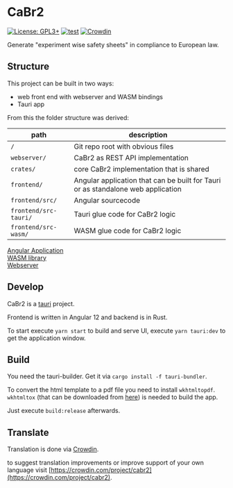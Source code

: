 # CaBr2

[![License: GPL3+](https://img.shields.io/badge/License-GPL3+-blue.svg?style=flat-square)](https://www.gnu.org/licenses/gpl-3.0.en.html)
[![test](https://img.shields.io/endpoint.svg?url=https%3A%2F%2Factions-badge.atrox.dev%2FCalciumdibromid%2FCaBr2%2Fbadge&style=flat-square)](https://github.com/Calciumdibromid/CaBr2/actions/workflows/test.yml)
[![Crowdin](https://badges.crowdin.net/cabr2/localized.svg)](https://crowdin.com/project/cabr2)

Generate "experiment wise safety sheets" in compliance to European law.

## Structure

This project can be built in two ways:

- web front end with webserver and WASM bindings
- Tauri app

From this the folder structure was derived:

| path                  | description                                                                      |
|-----------------------|----------------------------------------------------------------------------------|
| `/`                   | Git repo root with obvious files                                                 |
| `webserver/`          | CaBr2 as REST API implementation                                                 |
| `crates/`             | core CaBr2 implementation that is shared                                         |
| `frontend/`           | Angular application that can be built for Tauri or as standalone web application |
| `frontend/src/`       | Angular sourcecode                                                               |
| `frontend/src-tauri/` | Tauri glue code for CaBr2 logic                                                  |
| `frontend/src-wasm/`  | WASM glue code for CaBr2 logic                                                   |

[Angular Application](frontend)  
[WASM library](frontend/src-wasm)  
[Webserver](webserver)  

## Develop

CaBr2 is a [tauri](https://tauri.studio) project.

Frontend is written in Angular 12 and backend is in Rust.

To start execute `yarn start` to build and serve UI,
execute `yarn tauri:dev` to get the application window.

## Build

You need the tauri-builder. Get it  via `cargo install -f tauri-bundler`.

To convert the html template to a pdf file you need to install `wkhtmltopdf`.
`wkhtmltox` (that can be downloaded from [here](https://wkhtmltopdf.org/downloads.html)) is needed to build the app.

Just execute `build:release` afterwards.

## Translate

Translation is done via [Crowdin](https://crowdin.com/project/cabr2).

to suggest translation improvements or improve support of your own language visit [https://crowdin.com/project/cabr2](https://crowdin.com/project/cabr2).
